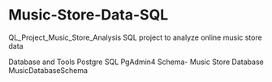# Music-Store-Data-SQL

QL_Project_Music_Store_Analysis
SQL project to analyze online music store data


Database and Tools
Postgre SQL
PgAdmin4
Schema- Music Store Database
MusicDatabaseSchema
